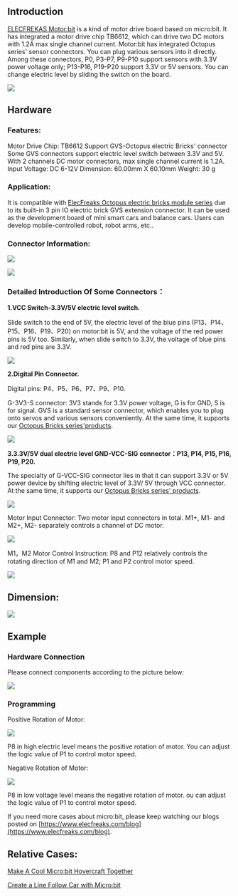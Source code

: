 
## Introduction   

[ELECFREKAS Motor:bit](http://www.elecfreaks.com/estore/elecfreaks-motor-bit-for-micro-bit.html) is a kind of motor drive board based on micro:bit. It has integrated a motor drive chip TB6612, which can drive two DC motors with 1.2A max single channel current. Motor:bit has integrated Octopus series' sensor connectors. You can plug various sensors into it directly. Among these connectors, P0, P3-P7, P9-P10 support sensors with 3.3V power voltage only; P13-P16, P19-P20 support 3.3V or 5V sensors. You can change electric level by sliding the switch on the board.

![](https://www.elecfreaks.com/wp-content/uploads/2018/04/1-1.jpg)


## Hardware 

### Features:

Motor Drive Chip: TB6612
Support GVS-Octopus electric Bricks' connector
Some GVS connectors support electric level switch between 3.3V and 5V.
With 2 channels DC motor connectors, max single channel current is 1.2A.
Input Voltage: DC 6-12V
Dimension: 60.00mm X 60.10mm
Weight: 30 g

### Application:

It is compatible with [ElecFreaks Octopus electric bricks module series](http://www.elecfreaks.com/estore/octopus-bricks-sensor) due to its built-in 3 pin IO electric brick GVS extension connector.
It can be used as the development board of mini smart cars and balance cars.
Users can develop mobile-controlled robot, robot arms, etc..

### Connector Information:

![](https://www.elecfreaks.com/wp-content/uploads/2018/04/2.jpg)

![](https://www.elecfreaks.com/wp-content/uploads/2018/04/000.png)


### Detailed Introduction Of Some Connectors：


**1.VCC Switch-3.3V/5V electric level switch.**

Slide switch to the end of 5V, the electric level of the blue pins (P13、P14、P15、P16、P19、P20) on motor:bit is 5V, and the voltage of the red power pins is 5V too. Similarly, when slide switch to 3.3V, the voltage of blue pins and red pins are 3.3V.

![](https://www.elecfreaks.com/wp-content/uploads/2018/04/3-1.jpg)

**2.Digital Pin Connector.**

Digital pins: P4、P5、P6、P7、P9、P10.

G-3V3-S connector: 3V3 stands for 3.3V power voltage, G is for GND, S is for signal. GVS is a standard sensor connector, which enables you to plug onto servos and various sensors conveniently. At the same time, it supports our [Octopus Bricks series'products](http://www.elecfreaks.com/estore/octopus-bricks-sensor).

![](https://www.elecfreaks.com/wp-content/uploads/2018/04/4.jpg)

**3.3.3V/5V dual electric level GND-VCC-SIG connector：P13, P14, P15, P16, P19, P20.**

The specialty of G-VCC-SIG connector lies in that it can support 3.3V or 5V power device by shifting electric level of 3.3V/ 5V through VCC connector. At the same time, it supports our [Octopus Bricks series' products](http://www.elecfreaks.com/estore/octopus-bricks-sensor).

![](https://www.elecfreaks.com/wp-content/uploads/2018/04/5.jpg)

Motor Input Connector: Two motor input connectors in total. M1+, M1- and M2+, M2- separately controls a channel of DC motor.

![](https://www.elecfreaks.com/wp-content/uploads/2018/04/6.jpg)

M1，M2 Motor Control Instruction: P8 and P12 relatively controls the rotating direction of M1 and M2; P1 and P2 control motor speed.

![](https://www.elecfreaks.com/wp-content/uploads/2018/04/0001.png)

## Dimension:

![](https://www.elecfreaks.com/wp-content/uploads/2018/04/7.jpg)

## Example


### Hardware Connection

Please connect components according to the picture below:

![](https://www.elecfreaks.com/wp-content/uploads/2018/04/8.jpg)

### Programming
Positive Rotation of Motor:

![](https://www.elecfreaks.com/wp-content/uploads/2018/04/9.jpg)

P8 in high electric level means the positive rotation of motor. You can adjust the logic value of P1 to control motor speed.

Negative Rotation of Motor:

![](https://www.elecfreaks.com/wp-content/uploads/2018/04/10.jpg)

P8 in low voltage level means the negative rotation of motor. ou can adjust the logic value of P1 to control motor speed.

If you need more cases about micro:bit, please keep watching our blogs posted on [https://www.elecfreaks.com/blog](https://www.elecfreaks.com/blog).


## Relative Cases:

[Make A Cool Micro:bit Hovercraft Together](https://www.elecfreaks.com/11518.html)

[Create a Line Follow Car with Micro:bit](https://www.elecfreaks.com/12181.html)

